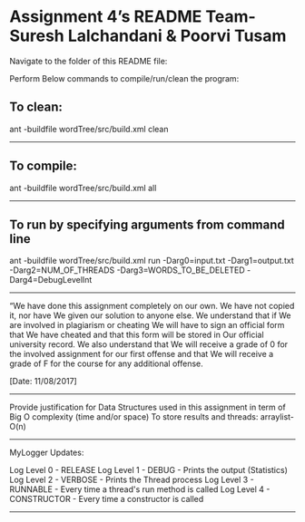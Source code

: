 # Assignment 4’s README Team- Suresh Lalchandani & Poorvi Tusam

Navigate to the folder of this README file:

Perform Below commands to compile/run/clean the program:


## To clean:
ant -buildfile wordTree/src/build.xml clean

-----------------------------------------------------------------------
## To compile: 
ant -buildfile wordTree/src/build.xml all

-----------------------------------------------------------------------
## To run by specifying arguments from command line 
ant -buildfile wordTree/src/build.xml run -Darg0=input.txt -Darg1=output.txt 
-Darg2=NUM_OF_THREADS -Darg3=WORDS_TO_BE_DELETED -Darg4=DebugLevelInt

-----------------------------------------------------------------------

“We have done this assignment completely on our own. We have not copied
it, nor have We given our solution to anyone else. We understand that if
We are involved in plagiarism or cheating We will have to sign an
official form that We have cheated and that this form will be stored in
Our official university record. We also understand that We will receive a
grade of 0 for the involved assignment for our first offense and that We
will receive a grade of F for the course for any additional
offense.

[Date: 11/08/2017] 


-----------------------------------------------------------------------

Provide justification for Data Structures used in this assignment in
term of Big O complexity (time and/or space)
To store results and threads: arraylist- O(n)

-----------------------------------------------------------------------

MyLogger Updates:

Log Level 0 - RELEASE
Log Level 1 - DEBUG - Prints the output (Statistics)
Log Level 2 - VERBOSE - Prints the Thread process
Log Level 3 - RUNNABLE - Every time a thread's run method is called
Log Level 4 - CONSTRUCTOR - Every time a constructor is called

-----------------------------------------------------------------------
